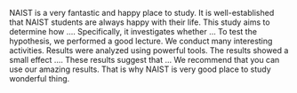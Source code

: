 
NAIST is a very fantastic and happy place to study. It is well-established that NAIST students are always happy with their life. This study aims to determine how .... Specifically, it investigates whether ...
To test the hypothesis, we performed a good lecture.  We conduct many interesting activities. Results were analyzed using powerful tools. The results showed a small effect ....
These results suggest that ... We recommend that you can use our amazing results. That is why NAIST is very good place to study wonderful thing.


